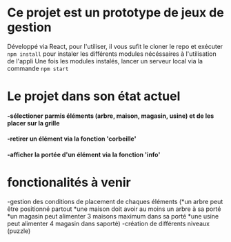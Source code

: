 # Ce projet est un prototype de jeux de gestion

Développé via React, pour l'utiliser, il vous sufit le cloner le repo et exécuter `npm install` pour instaler les différents modules nécéssaires à l'utilisation de l'appli
Une fois les modules instalés, lancer un serveur local via la commande `npm start`

# Le projet dans son état actuel

#### -sélectioner parmis éléments (arbre, maison, magasin, usine) et de les placer sur la grille
#### -retirer un élément via la fonction 'corbeille'
#### -afficher la portée d'un élément via la fonction 'info'

# fonctionalités à venir

-gestion des conditions de placement de chaques éléments 
(*un arbre peut être positionné partout
*une maison doit avoir au moins un arbre à sa porté
*un magasin peut alimenter 3 maisons maximum dans sa porté
*une usine peut alimenter 4 magasin dans saporté)
-création de différents niveaux (puzzle)
